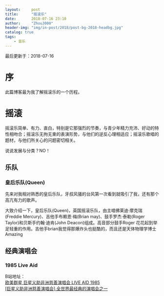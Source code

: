 ```yaml
---
layout:     post
title:      "摇滚乐"
date:       2018-07-16 23:10
author:     "ZhouJ000"
header-img: "img/in-post/2018/post-bg-2018-headbg.jpg"
catalog: true
tags:
    - 音乐
--- 
```


<font id="last-updated">最后更新于：2018-07-16</font>

# 序

此篇博客最为我了解摇滚乐的一个历程。

# 摇滚

摇滚乐简单、有力、直白，特别是它那强烈的节奏，与青少年精力充沛、好动的特性相吻合；摇滚乐无拘无束的表演形势，与他们的逆反心理相适应；摇滚乐歌唱的题材，与他们所关心的问题密切相关。

说说发展与分类？NO！  

## 乐队

### 皇后乐队(Queen)

先来对我相对熟悉的皇后乐队，牙叔风骚的台风第一次看到就吸引了我，还有那个高亢有力的歌声。

大致介绍一下，皇后乐队(Queen)，英国摇滚乐队，由主唱佛莱迪·摩克瑞(Freddie Mercury)、吉他手布赖恩·梅(Brian may)、鼓手罗杰·泰勒(Roger Taylor)和贝斯手约翰·迪肯(John Deacon)组成。高音部分鼓手Roger
花花起到举足轻重的作用。吉他手brian我觉得那爆炸头也挺酷的，而且还是天体物理学博士Amazing






## 经典演唱会

### 1985 Live Aid

B站地址：  
[欧美群星 巨星义助非洲慈善演唱会 LIVE AID 1985](https://www.bilibili.com/video/av3025108)  
[[巨星义助非洲慈善演唱会].全世界最经典的演唱会之一](https://www.bilibili.com/video/av15755179)